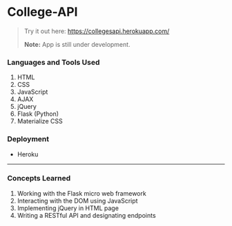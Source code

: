 # College-API

> Try it out here: https://collegesapi.herokuapp.com/
>
> **Note:** App is still under development.

### Languages and Tools Used
1. HTML
2. CSS
3. JavaScript
4. AJAX
5. jQuery
6. Flask (Python)
7. Materialize CSS

### Deployment
+ Heroku

---
### Concepts Learned
1. Working with the Flask micro web framework 
2. Interacting with the DOM using JavaScript
3. Implementing jQuery in HTML page
4. Writing a RESTful API and designating endpoints